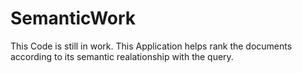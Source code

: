 SemanticWork
============
This Code is still in work. This Application helps rank the documents according to its semantic realationship with the query.
